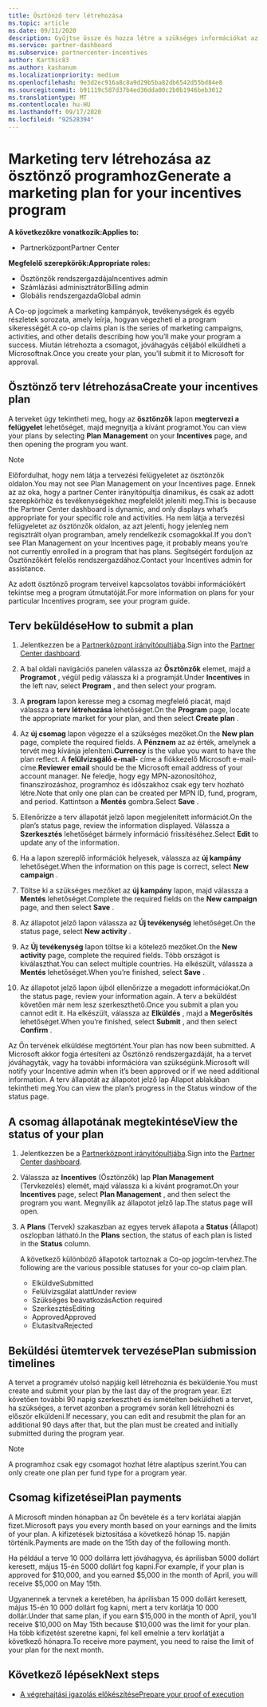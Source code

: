 ```yaml
---
title: Ösztönző terv létrehozása
ms.topic: article
ms.date: 09/11/2020
description: Gyűjtse össze és hozza létre a szükséges információkat az ösztönző program sikeres marketing-tervének létrehozásához.
ms.service: partner-dashboard
ms.subservice: partnercenter-incentives
author: Karthic83
ms.author: kashanum
ms.localizationpriority: medium
ms.openlocfilehash: 9e3d2ec916a8c8a9d29b5ba82db6542d55bd84e8
ms.sourcegitcommit: b91119c587d37b4ed36dda00c2b0b1946beb3012
ms.translationtype: MT
ms.contentlocale: hu-HU
ms.lasthandoff: 09/17/2020
ms.locfileid: "92528394"
---
```

# <a name="generate-a-marketing-plan-for-your-incentives-program"></a><span data-ttu-id="f44f3-103">Marketing terv létrehozása az ösztönző programhoz</span><span class="sxs-lookup"><span data-stu-id="f44f3-103">Generate a marketing plan for your incentives program</span></span>

<span data-ttu-id="f44f3-104">**A következőkre vonatkozik:**</span><span class="sxs-lookup"><span data-stu-id="f44f3-104">**Applies to:**</span></span>

- <span data-ttu-id="f44f3-105">Partnerközpont</span><span class="sxs-lookup"><span data-stu-id="f44f3-105">Partner Center</span></span>

<span data-ttu-id="f44f3-106">**Megfelelő szerepkörök:**</span><span class="sxs-lookup"><span data-stu-id="f44f3-106">**Appropriate roles:**</span></span>

- <span data-ttu-id="f44f3-107">Ösztönzők rendszergazdája</span><span class="sxs-lookup"><span data-stu-id="f44f3-107">Incentives admin</span></span>
- <span data-ttu-id="f44f3-108">Számlázási adminisztrátor</span><span class="sxs-lookup"><span data-stu-id="f44f3-108">Billing admin</span></span>
- <span data-ttu-id="f44f3-109">Globális rendszergazda</span><span class="sxs-lookup"><span data-stu-id="f44f3-109">Global admin</span></span>

<span data-ttu-id="f44f3-110">A Co-op jogcímek a marketing kampányok, tevékenységek és egyéb részletek sorozata, amely leírja, hogyan végezheti el a program sikerességét.</span><span class="sxs-lookup"><span data-stu-id="f44f3-110">A co-op claims plan is the series of marketing campaigns, activities, and other details describing how you’ll make your program a success.</span></span> <span data-ttu-id="f44f3-111">Miután létrehozta a csomagot, jóváhagyás céljából elküldheti a Microsoftnak.</span><span class="sxs-lookup"><span data-stu-id="f44f3-111">Once you create your plan, you’ll submit it to Microsoft for approval.</span></span>

## <a name="create-your-incentives-plan"></a><span data-ttu-id="f44f3-112">Ösztönző terv létrehozása</span><span class="sxs-lookup"><span data-stu-id="f44f3-112">Create your incentives plan</span></span>

<span data-ttu-id="f44f3-113">A terveket úgy tekintheti meg, hogy az **ösztönzők** lapon **megtervezi a felügyelet** lehetőséget, majd megnyitja a kívánt programot.</span><span class="sxs-lookup"><span data-stu-id="f44f3-113">You can view your plans by selecting **Plan Management** on your **Incentives** page, and then opening the program you want.</span></span>

>[!NOTE]
><span data-ttu-id="f44f3-114">Előfordulhat, hogy nem látja a tervezési felügyeletet az ösztönzők oldalon.</span><span class="sxs-lookup"><span data-stu-id="f44f3-114">You may not see Plan Management on your Incentives page.</span></span> <span data-ttu-id="f44f3-115">Ennek az az oka, hogy a partner Center irányítópultja dinamikus, és csak az adott szerepkörhöz és tevékenységekhez megfelelőt jeleníti meg.</span><span class="sxs-lookup"><span data-stu-id="f44f3-115">This is because the Partner Center dashboard is dynamic, and only displays what’s appropriate for your specific role and activities.</span></span> <span data-ttu-id="f44f3-116">Ha nem látja a tervezési felügyeletet az ösztönzők oldalon, az azt jelenti, hogy jelenleg nem regisztrált olyan programban, amely rendelkezik csomagokkal.</span><span class="sxs-lookup"><span data-stu-id="f44f3-116">If you don’t see Plan Management on your Incentives page, it probably means you’re not currently enrolled in a program that has plans.</span></span> <span data-ttu-id="f44f3-117">Segítségért forduljon az Ösztönzőkért felelős rendszergazdához.</span><span class="sxs-lookup"><span data-stu-id="f44f3-117">Contact your Incentives admin for assistance.</span></span>

<span data-ttu-id="f44f3-118">Az adott ösztönző program terveivel kapcsolatos további információkért tekintse meg a program útmutatóját.</span><span class="sxs-lookup"><span data-stu-id="f44f3-118">For more information on plans for your particular Incentives program, see your program guide.</span></span>

## <a name="how-to-submit-a-plan"></a><span data-ttu-id="f44f3-119">Terv beküldése</span><span class="sxs-lookup"><span data-stu-id="f44f3-119">How to submit a plan</span></span>

1. <span data-ttu-id="f44f3-120">Jelentkezzen be a [Partnerközpont irányítópultjába](https://partner.microsoft.com/dashboard/).</span><span class="sxs-lookup"><span data-stu-id="f44f3-120">Sign into the [Partner Center dashboard](https://partner.microsoft.com/dashboard/).</span></span>

2. <span data-ttu-id="f44f3-121">A bal oldali navigációs panelen válassza az **Ösztönzők** elemet, majd a **Programot** , végül pedig válassza ki a programját.</span><span class="sxs-lookup"><span data-stu-id="f44f3-121">Under **Incentives** in the left nav, select **Program** , and then select your program.</span></span> 

3. <span data-ttu-id="f44f3-122">A **program** lapon keresse meg a csomag megfelelő piacát, majd válassza a **terv létrehozása** lehetőséget.</span><span class="sxs-lookup"><span data-stu-id="f44f3-122">On the **Program** page, locate the appropriate market for your plan, and then select **Create plan** .</span></span> 

4. <span data-ttu-id="f44f3-123">Az **új csomag** lapon végezze el a szükséges mezőket.</span><span class="sxs-lookup"><span data-stu-id="f44f3-123">On the **New plan** page, complete the required fields.</span></span> <span data-ttu-id="f44f3-124">A **Pénznem** az az érték, amelynek a tervét meg kívánja jeleníteni.</span><span class="sxs-lookup"><span data-stu-id="f44f3-124">**Currency** is the value you want to have the plan reflect.</span></span> <span data-ttu-id="f44f3-125">A **felülvizsgáló e-mail-** címe a fiókkezelő Microsoft e-mail-címe.</span><span class="sxs-lookup"><span data-stu-id="f44f3-125">**Reviewer email** should be the Microsoft email address of your account manager.</span></span> <span data-ttu-id="f44f3-126">Ne feledje, hogy egy MPN-azonosítóhoz, finanszírozáshoz, programhoz és időszakhoz csak egy terv hozható létre.</span><span class="sxs-lookup"><span data-stu-id="f44f3-126">Note that only one plan can be created per MPN ID, fund, program, and period.</span></span> <span data-ttu-id="f44f3-127">Kattintson a **Mentés** gombra.</span><span class="sxs-lookup"><span data-stu-id="f44f3-127">Select **Save** .</span></span>

5. <span data-ttu-id="f44f3-128">Ellenőrizze a terv állapotát jelző lapon megjelenített információt.</span><span class="sxs-lookup"><span data-stu-id="f44f3-128">On the plan’s status page, review the information displayed.</span></span> <span data-ttu-id="f44f3-129">Válassza a **Szerkesztés** lehetőséget bármely információ frissítéséhez.</span><span class="sxs-lookup"><span data-stu-id="f44f3-129">Select **Edit** to update any of the information.</span></span>

6. <span data-ttu-id="f44f3-130">Ha a lapon szereplő információk helyesek, válassza az **új kampány** lehetőséget.</span><span class="sxs-lookup"><span data-stu-id="f44f3-130">When the information on this page is correct, select **New campaign** .</span></span>

7. <span data-ttu-id="f44f3-131">Töltse ki a szükséges mezőket az **új kampány** lapon, majd válassza a **Mentés** lehetőséget.</span><span class="sxs-lookup"><span data-stu-id="f44f3-131">Complete the required fields on the **New campaign** page, and then select **Save** .</span></span>

8. <span data-ttu-id="f44f3-132">Az állapotot jelző lapon válassza az **Új tevékenység** lehetőséget.</span><span class="sxs-lookup"><span data-stu-id="f44f3-132">On the status page, select **New activity** .</span></span> 

9. <span data-ttu-id="f44f3-133">Az **Új tevékenység** lapon töltse ki a kötelező mezőket.</span><span class="sxs-lookup"><span data-stu-id="f44f3-133">On the **New activity** page, complete the required fields.</span></span> <span data-ttu-id="f44f3-134">Több országot is kiválaszthat.</span><span class="sxs-lookup"><span data-stu-id="f44f3-134">You can select multiple countries.</span></span> <span data-ttu-id="f44f3-135">Ha elkészült, válassza a **Mentés** lehetőséget.</span><span class="sxs-lookup"><span data-stu-id="f44f3-135">When you’re finished, select **Save** .</span></span> 

10. <span data-ttu-id="f44f3-136">Az állapotot jelző lapon újból ellenőrizze a megadott információkat.</span><span class="sxs-lookup"><span data-stu-id="f44f3-136">On the status page, review your information again.</span></span> <span data-ttu-id="f44f3-137">A terv a beküldést követően már nem lesz szerkeszthető.</span><span class="sxs-lookup"><span data-stu-id="f44f3-137">Once you submit a plan you cannot edit it.</span></span> <span data-ttu-id="f44f3-138">Ha elkészült, válassza az **Elküldés** , majd a **Megerősítés** lehetőséget.</span><span class="sxs-lookup"><span data-stu-id="f44f3-138">When you’re finished, select **Submit** , and then select **Confirm** .</span></span>

<span data-ttu-id="f44f3-139">Az Ön tervének elküldése megtörtént.</span><span class="sxs-lookup"><span data-stu-id="f44f3-139">Your plan has now been submitted.</span></span> <span data-ttu-id="f44f3-140">A Microsoft akkor fogja értesíteni az Ösztönző rendszergazdáját, ha a tervet jóváhagyták, vagy ha további információra van szükségünk.</span><span class="sxs-lookup"><span data-stu-id="f44f3-140">Microsoft will notify your Incentive admin when it’s been approved or if we need additional information.</span></span> <span data-ttu-id="f44f3-141">A terv állapotát az állapotot jelző lap Állapot ablakában tekintheti meg.</span><span class="sxs-lookup"><span data-stu-id="f44f3-141">You can view the plan’s progress in the Status window of the status page.</span></span>

## <a name="view-the-status-of-your-plan"></a><span data-ttu-id="f44f3-142">A csomag állapotának megtekintése</span><span class="sxs-lookup"><span data-stu-id="f44f3-142">View the status of your plan</span></span>

1. <span data-ttu-id="f44f3-143">Jelentkezzen be a [Partnerközpont irányítópultjába](https://partner.microsoft.com/dashboard/).</span><span class="sxs-lookup"><span data-stu-id="f44f3-143">Sign into the [Partner Center dashboard](https://partner.microsoft.com/dashboard/).</span></span>

2. <span data-ttu-id="f44f3-144">Válassza az **Incentives** (Ösztönzők) lap **Plan Management** (Tervkezelés) elemét, majd válassza ki a kívánt programot.</span><span class="sxs-lookup"><span data-stu-id="f44f3-144">On your **Incentives** page, select **Plan Management** , and then select the program you want.</span></span> <span data-ttu-id="f44f3-145">Megnyílik az állapotot jelző lap.</span><span class="sxs-lookup"><span data-stu-id="f44f3-145">The status page will open.</span></span>

3. <span data-ttu-id="f44f3-146">A **Plans** (Tervek) szakaszban az egyes tervek állapota a **Status** (Állapot) oszlopban látható.</span><span class="sxs-lookup"><span data-stu-id="f44f3-146">In the **Plans** section, the status of each plan is listed in the **Status** column.</span></span>

   <span data-ttu-id="f44f3-147">A következő különböző állapotok tartoznak a Co-op jogcím-tervhez.</span><span class="sxs-lookup"><span data-stu-id="f44f3-147">The following are the various possible statuses for your co-op claim plan.</span></span>

   - <span data-ttu-id="f44f3-148">Elküldve</span><span class="sxs-lookup"><span data-stu-id="f44f3-148">Submitted</span></span>
   - <span data-ttu-id="f44f3-149">Felülvizsgálat alatt</span><span class="sxs-lookup"><span data-stu-id="f44f3-149">Under review</span></span>
   - <span data-ttu-id="f44f3-150">Szükséges beavatkozás</span><span class="sxs-lookup"><span data-stu-id="f44f3-150">Action required</span></span>
   - <span data-ttu-id="f44f3-151">Szerkesztés</span><span class="sxs-lookup"><span data-stu-id="f44f3-151">Editing</span></span>
   - <span data-ttu-id="f44f3-152">Approved</span><span class="sxs-lookup"><span data-stu-id="f44f3-152">Approved</span></span>
   - <span data-ttu-id="f44f3-153">Elutasítva</span><span class="sxs-lookup"><span data-stu-id="f44f3-153">Rejected</span></span>

## <a name="plan-submission-timelines"></a><span data-ttu-id="f44f3-154">Beküldési ütemtervek tervezése</span><span class="sxs-lookup"><span data-stu-id="f44f3-154">Plan submission timelines</span></span>

<span data-ttu-id="f44f3-155">A tervet a programév utolsó napjáig kell létrehoznia és beküldenie.</span><span class="sxs-lookup"><span data-stu-id="f44f3-155">You must create and submit your plan by the last day of the program year.</span></span> <span data-ttu-id="f44f3-156">Ezt követően további 90 napig szerkesztheti és ismételten beküldheti a tervet, ha szükséges, a tervet azonban a programév során kell létrehozni és először elküldeni.</span><span class="sxs-lookup"><span data-stu-id="f44f3-156">If necessary, you can edit and resubmit the plan for an additional 90 days after that, but the plan must be created and initially submitted during the program year.</span></span>

>[!NOTE]
> <span data-ttu-id="f44f3-157">A programhoz csak egy csomagot hozhat létre alaptípus szerint.</span><span class="sxs-lookup"><span data-stu-id="f44f3-157">You can only create one plan per fund type for a program year.</span></span>

## <a name="plan-payments"></a><span data-ttu-id="f44f3-158">Csomag kifizetései</span><span class="sxs-lookup"><span data-stu-id="f44f3-158">Plan payments</span></span>

<span data-ttu-id="f44f3-159">A Microsoft minden hónapban az Ön bevétele és a terv korlátai alapján fizet.</span><span class="sxs-lookup"><span data-stu-id="f44f3-159">Microsoft pays you every month based on your earnings and the limits of your plan.</span></span> <span data-ttu-id="f44f3-160">A kifizetések biztosítása a következő hónap 15. napján történik.</span><span class="sxs-lookup"><span data-stu-id="f44f3-160">Payments are made on the 15th day of the following month.</span></span>

<span data-ttu-id="f44f3-161">Ha például a terve 10 000 dollárra lett jóváhagyva, és áprilisban 5000 dollárt keresett, május 15-én 5000 dollárt fog kapni.</span><span class="sxs-lookup"><span data-stu-id="f44f3-161">For example, if your plan is approved for $10,000, and you earned $5,000 in the month of April, you will receive $5,000 on May 15th.</span></span>

<span data-ttu-id="f44f3-162">Ugyanennek a tervnek a keretében, ha áprilisban 15 000 dollárt keresett, május 15-én 10 000 dollárt fog kapni, mert a terv korlátja 10 000 dollár.</span><span class="sxs-lookup"><span data-stu-id="f44f3-162">Under that same plan, if you earn $15,000 in the month of April, you’ll receive $10,000 on May 15th because $10,000 was the limit for your plan.</span></span> <span data-ttu-id="f44f3-163">Ha több kifizetést szeretne kapni, fel kell emelnie a terv korlátját a következő hónapra.</span><span class="sxs-lookup"><span data-stu-id="f44f3-163">To receive more payment, you need to raise the limit of your plan for the next month.</span></span>

## <a name="next-steps"></a><span data-ttu-id="f44f3-164">Következő lépések</span><span class="sxs-lookup"><span data-stu-id="f44f3-164">Next steps</span></span>

- [<span data-ttu-id="f44f3-165">A végrehajtási igazolás előkészítése</span><span class="sxs-lookup"><span data-stu-id="f44f3-165">Prepare your proof of execution</span></span>](incentives-prepare-your-proof-of-execution.md)

